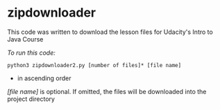 # zipdownloader

This code was written to download the lesson files for Udacity's Intro to Java Course

*To run this code:*

```python3 zipdownloader2.py [number of files]* [file name]```
* in ascending order

*[file name]* is optional. If omitted, the files will be downloaded into the project directory
